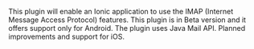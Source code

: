 
This plugin will enable an Ionic application to use the IMAP (Internet Message Access Protocol) features.
This plugin is in Beta version and it offers support only for Android.
The plugin uses Java Mail API.
Planned improvements and support for iOS.
